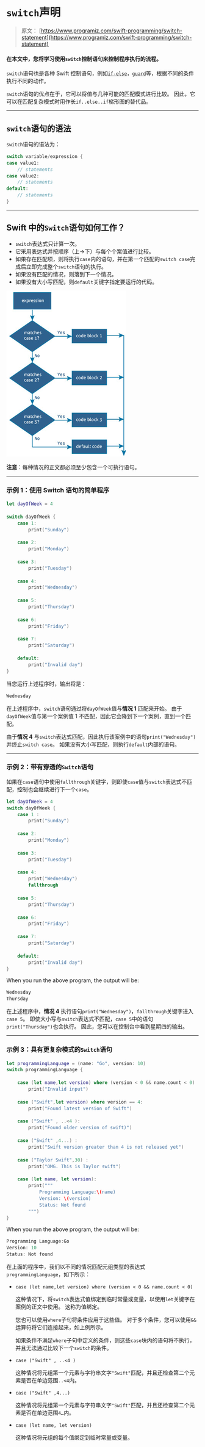# `switch`声明

> 原文： [https://www.programiz.com/swift-programming/switch-statement](https://www.programiz.com/swift-programming/switch-statement)

#### 在本文中，您将学习使用`switch`控制语句来控制程序执行的流程。

`switch`语句也是各种 Swift 控制语句，例如[`if-else`](/swift-programming/if-else-statement "Swift if-else statement")，[`guard`](/swift-programming/guard-statement)等，根据不同的条件执行不同的动作。

`switch`语句的优点在于，它可以将值与几种可能的匹配模式进行比较。 因此，它可以在匹配复杂模式时用作长`if..else..if`梯形图的替代品。

* * *

## `switch`语句的语法

`switch`语句的语法为：

```swift
switch variable/expression {
case value1:
	// statements
case value2:
	// statements
default:
	// statements
}
```

* * *

## Swift 中的`Switch`语句如何工作？

*   `switch`表达式只计算一次。
*   它采用表达式并按顺序（上->下）与每个个案值进行比较。
*   如果存在匹配项，则将执行`case`内的语句，并在第一个匹配的`switch case`完成后立即完成整个`switch`语句的执行。
*   如果没有匹配的情况，则落到下一个情况。
*   如果没有大小写匹配，则`default`关键字指定要运行的代码。

![Swift switch statement flowchart](img/b4f315a91a9d4ad79b99e84d605e32ac.png "Swift switch statement flowchart")

**注意**：每种情况的正文都必须至少包含一个可执行语句。

* * *

### 示例 1：使用 Switch 语句的简单程序

```swift
let dayOfWeek = 4

switch dayOfWeek {
	case 1:
		print("Sunday")

	case 2:
		print("Monday")

	case 3:
		print("Tuesday")

	case 4:
		print("Wednesday")

	case 5:
		print("Thursday")

	case 6:
		print("Friday")

	case 7:
		print("Saturday")

	default:
		print("Invalid day")
} 
```

当您运行上述程序时，输出将是：

```swift
Wednesday
```

在上述程序中，`switch`语句通过将`dayOfWeek`值与**情况 1** 匹配来开始。 由于`dayOfWeek`值与第一个案例值 1 不匹配，因此它会降到下一个案例，直到一个匹配。

由于**情况 4** 与`switch`表达式匹配，因此执行该案例中的语句`print("Wednesday")`并终止`switch case`。 如果没有大小写匹配，则执行`default`内部的语句。

* * *

### 示例 2：带有穿透的`Switch`语句

如果在`case`语句中使用`fallthrough`关键字，则即使`case`值与`switch`表达式不匹配，控制也会继续进行下一个`case`。

```swift
let dayOfWeek = 4
switch dayOfWeek {
	case 1 :
		print("Sunday")

	case 2:
		print("Monday")

	case 3:
		print("Tuesday")

	case 4:
		print("Wednesday")
		fallthrough

	case 5:
		print("Thursday")

	case 6:
		print("Friday")

	case 7:
		print("Saturday")

	default:
		print("Invalid day")
} 
```

When you run the above program, the output will be:

```swift
Wednesday
Thursday
```

在上述程序中，**情况 4** 执行语句`print("Wednesday")`，`fallthrough`关键字进入`case 5`。 即使大小写与`switch`表达式不匹配，`case 5`中的语句`print("Thursday")`也会执行。 因此，您可以在控制台中看到星期四的输出。

* * *

### 示例 3：具有更复杂模式的`Switch`语句

```swift
let programmingLanguage = (name: "Go", version: 10)
switch programmingLanguage {

	case (let name,let version) where (version < 0 && name.count < 0) :
		print("Invalid input")

	case ("Swift",let version) where version == 4:
		print("Found latest version of Swift")

	case ("Swift" , ..<4 ):
		print("Found older version of swift)")

	case ("Swift" ,4...) :
		print("Swift version greater than 4 is not released yet")

	case ("Taylor Swift",30) :
		print("OMG. This is Taylor swift")

	case (let name, let version):  
		print("""
			Programming Language:\(name)
			Version: \(version)
			Status: Not found
		""")
} 
```

When you run the above program, the output will be:

```swift
Programming Language:Go
Version: 10
Status: Not found
```

在上面的程序中，我们以不同的情况匹配元组类型的表达式`programmingLanguage`，如下所示：

*   `case (let name,let version) where (version < 0 && name.count < 0)`

    这种情况下，将`switch`表达式值绑定到临时常量或变量，以使用`let`关键字在案例的正文中使用。 这称为值绑定。

    您也可以使用`where`子句将条件应用于这些值。 对于多个条件，您可以使用`&&`运算符将它们连接起来，如上例所示。

    如果条件不满足`where`子句中定义的条件，则这些`case`块内的语句将不执行，并且无法通过比较下一个`switch`的条件。

*   `case ("Swift" , ..<4 )`

    这种情况将元组第一个元素与字符串文字`"Swift"`匹配，并且还检查第二个元素是否在单边范围`..<4`内。

*   `case ("Swift" ,4...)`

    这种情况将元组第一个元素与字符串文字`"Swift"`匹配，并且还检查第二个元素是否在单边范围`4…`内。

*   `case (let name, let version)`

    这种情况将元组的每个值绑定到临时常量或变量。